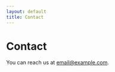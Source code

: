 ```yaml
---
layout: default
title: Contact
---
```


# Contact

You can reach us at [email@example.com](mailto:email@example.com).
